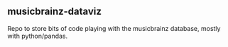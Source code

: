 musicbrainz-dataviz
-------------------

Repo to store bits of code playing with the musicbrainz database, mostly with
python/pandas.
